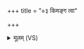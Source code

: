 +++
title = "०३ किमङ्ग त्वा"

+++
<details><summary>मूलम् (VS)</summary>

किम॒ङ्ग त्वा॑ मघवन्भो॒जमा॑हुः शिशी॒हि मा॑ शिश॒यं त्वा॑ शृणोमि।  
अप्न॑स्वती॒ मम॒ धीर॑स्तु शक्र वसु॒विदं॒ भग॑मि॒न्द्रा भ॑रा नः ॥
</details>